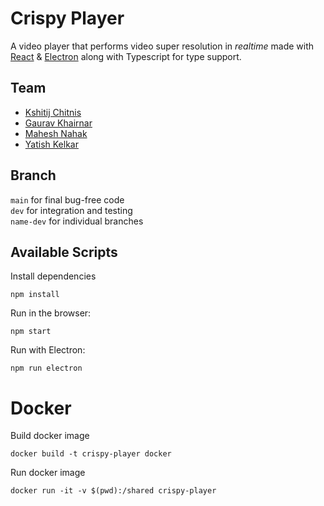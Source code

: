 # Crispy Player

A video player that performs video super resolution in _realtime_ made with [React](https://reactjs.org/) & [Electron](https://www.electronjs.org/) along with Typescript for type support.

## Team

- [Kshitij Chitnis](https://github.com/m0rphtail)
- [Gaurav Khairnar](https://github.com/gaurav1620)
- [Mahesh Nahak](https://github.com/maheshn22)
- [Yatish Kelkar](https://github.com/yatish1606)

## Branch

`main` for final bug-free code <br>
`dev` for integration and testing <br>
`name-dev` for individual branches <br>

## Available Scripts

Install dependencies

```
npm install
```

Run in the browser:

```
npm start

```

Run with Electron:

```
npm run electron
```

# Docker

Build docker image
```
docker build -t crispy-player docker
```

Run docker image
```
docker run -it -v $(pwd):/shared crispy-player
```